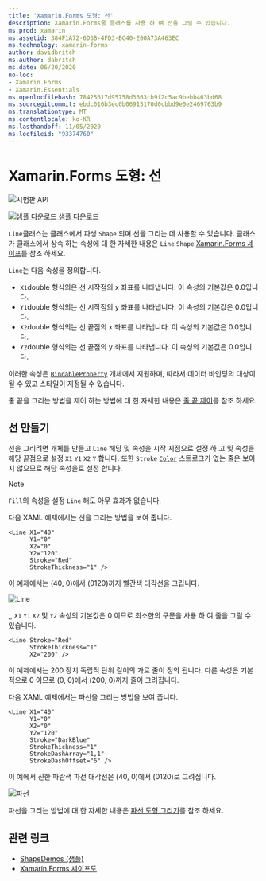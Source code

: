 ```yaml
---
title: 'Xamarin.Forms 도형: 선'
description: Xamarin.Forms줄 클래스를 사용 하 여 선을 그릴 수 있습니다.
ms.prod: xamarin
ms.assetid: 384F1A72-6D3B-4FD3-BC40-E00A73A463EC
ms.technology: xamarin-forms
author: davidbritch
ms.author: dabritch
ms.date: 06/20/2020
no-loc:
- Xamarin.Forms
- Xamarin.Essentials
ms.openlocfilehash: 78425617d95758d3663cb9f2c5ac9bebb463bd68
ms.sourcegitcommit: ebdc016b3ec0b06915170d0cbbd9e0e2469763b9
ms.translationtype: MT
ms.contentlocale: ko-KR
ms.lasthandoff: 11/05/2020
ms.locfileid: "93374760"
---
```

# <a name="no-locxamarinforms-shapes-line"></a>Xamarin.Forms 도형: 선

![시험판 API](~/media/shared/preview.png)

[![샘플 다운로드](~/media/shared/download.png) 샘플 다운로드](/samples/xamarin/xamarin-forms-samples/userinterface-shapesdemos/)

`Line`클래스는 클래스에서 파생 `Shape` 되며 선을 그리는 데 사용할 수 있습니다. 클래스가 클래스에서 상속 하는 속성에 대 한 자세한 내용은 `Line` `Shape` [ Xamarin.Forms 셰이프](index.md)를 참조 하세요.

`Line`는 다음 속성을 정의합니다.

- `X1`double 형식의은 선 시작점의 x 좌표를 나타냅니다. 이 속성의 기본값은 0.0입니다.
- `Y1`double 형식의는 선 시작점의 y 좌표를 나타냅니다. 이 속성의 기본값은 0.0입니다.
- `X2`double 형식의는 선 끝점의 x 좌표를 나타냅니다. 이 속성의 기본값은 0.0입니다.
- `Y2`double 형식의는 선 끝점의 y 좌표를 나타냅니다. 이 속성의 기본값은 0.0입니다.

이러한 속성은 [`BindableProperty`](xref:Xamarin.Forms.BindableProperty) 개체에서 지원하며, 따라서 데이터 바인딩의 대상이 될 수 있고 스타일이 지정될 수 있습니다.

줄 끝을 그리는 방법을 제어 하는 방법에 대 한 자세한 내용은 [줄 끝 제어](index.md#control-line-ends)를 참조 하세요.

## <a name="create-a-line"></a>선 만들기

선을 그리려면 개체를 만들고 `Line` 해당 및 속성을 시작 지점으로 설정 하 고 및 속성을 해당 끝점으로 설정 `X1` `Y1` `X2` `Y` 합니다. 또한 `Stroke` [`Color`](xref:Xamarin.Forms.Color) 스트로크가 없는 줄은 보이지 않으므로 해당 속성을로 설정 합니다.

> [!NOTE]
> `Fill`의 속성을 설정 `Line` 해도 아무 효과가 없습니다.

다음 XAML 예제에서는 선을 그리는 방법을 보여 줍니다.

```xaml
<Line X1="40"
      Y1="0"
      X2="0"
      Y2="120"
      Stroke="Red"
      StrokeThickness="1" />
```

이 예제에서는 (40, 0)에서 (0120)까지 빨간색 대각선을 그립니다.

![Line](line-images/line.png "선")

,, `X1` `Y1` `X2` 및 `Y2` 속성의 기본값은 0 이므로 최소한의 구문을 사용 하 여 줄을 그릴 수 있습니다.

```xaml
<Line Stroke="Red"
      StrokeThickness="1"
      X2="200" />
```

이 예제에서는 200 장치 독립적 단위 길이의 가로 줄이 정의 됩니다. 다른 속성은 기본적으로 0 이므로 (0, 0)에서 (200, 0)까지 줄이 그려집니다.

다음 XAML 예제에서는 파선을 그리는 방법을 보여 줍니다.

```xaml
<Line X1="40"
      Y1="0"
      X2="0"
      Y2="120"
      Stroke="DarkBlue"
      StrokeThickness="1"
      StrokeDashArray="1,1"
      StrokeDashOffset="6" />
```

이 예에서 진한 파란색 파선 대각선은 (40, 0)에서 (0120)로 그려집니다.

![파선](line-images/dashed-line.png "파선")

파선을 그리는 방법에 대 한 자세한 내용은 [파선 도형 그리기](index.md#draw-dashed-shapes)를 참조 하세요.

## <a name="related-links"></a>관련 링크

- [ShapeDemos (샘플)](/samples/xamarin/xamarin-forms-samples/userinterface-shapesdemos/)
- [Xamarin.Forms 셰이프도](index.md)